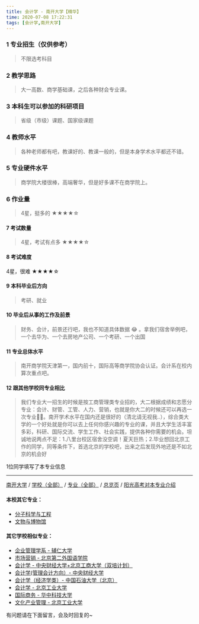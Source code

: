 ```yaml
---
title: 会计学 - 南开大学【精华】
time: 2020-07-08 17:22:31
tags: [会计学,南开大学]
---
```

### 1 专业招生（仅供参考）  
> 不限选考科目 


### 2 教学思路
> 大一高数、商学基础课，之后各种财会专业课。


### 3 本科生可以参加的科研项目
>  省级（市级）课题、国家级课题


### 4 教师水平
> 各种老师都有吧，教课好的、教课一般的，但是本身学术水平都还不错。


### 5 专业硬件水平
> 商学院大楼很棒，高端奢华，但是好多课不在商学院上。


### 6 作业量
>4星，挺多的
★★★★☆



#### 7 考试数量
>4星，考试有点多
★★★★☆



#### 8 考试难度
> 
4星，很难
★★★★☆


#### 9 本科毕业后方向
> 考研、就业


#### 10 毕业后从事的工作及前景
> 财务、会计，前景还行吧，我也不知道具体数据 😂 。拿我们宿舍举例吧，一个去华为、一个去房地产公司、一个考研、一个出国


#### 11 专业总体水平
> 南开商学院天津第一，国内前十，国际高等商学院协会认证。会计系在校内算次重点吧。


#### 12 跟其他学校同专业相比
> 我们专业大一招生的时候是按工商管理类专业招的，大二根据成绩和志愿分专业：会计、财管、工管、人力、营销，也就是你大二的时候还可以再选一次专业✌🏻️。南开学术水平在国内还是很好的（清北请无视我..），综合类大学的一个好处就是你可以去上任何你感兴趣的专业的课，并且大学生活丰富多彩，科研、国际交流、学生工作、社会实践，提供各种你需要的机会。坦诚地说两点不足：1.八里台校区宿舍没空调！夏天巨热；2.毕业想回北京工作的同学，同等条件下，首选北京的学校吧，出来之后发现外地还是不如北京的机会好

1位同学填写了本专业信息
***
[南开大学](https://univgo.github.io/2020/07/08/南开大学) / [学校（全部）](https://univgo.github.io/2020/07/09/学校汇总页) / [专业（全部）](https://univgo.github.io/2020/07/09/专业汇总页) / [总览页](https://univgo.github.io/2020/07/09/总览) / [阳光高考对本专业介绍](http://gaokao.chsi.com.cn/sch/zyk/view.do?schId=73394679&specId=73385284)
#### 本校其它专业：
- [分子科学与工程](https://univgo.github.io/2020/07/08/分子科学与工程%20-%20南开大学+天津大学)
- [文物与博物馆](https://univgo.github.io/2020/07/08/文物与博物馆%20-%20南开大学)

#### 其它学校相似专业：
- [企业管理学系 - 辅仁大学](https://univgo.github.io/2020/07/08/企业管理学系%20-%20辅仁大学)
- [市场营销 - 北京第二外国语学院](https://univgo.github.io/2020/07/08/市场营销%20-%20北京第二外国语学院)
- [会计学 - 中央财经大学+北京工商大学（双培计划）](https://univgo.github.io/2020/07/08/会计学%20-%20中央财经大学+北京工商大学（双培计划）)
- [会计学(管理会计方向）- 中央财经大学](https://univgo.github.io/2020/07/08/会计学(管理会计方向)%20-%20中央财经大学)
- [会计学（经济学类）- 中国石油大学（北京）](https://univgo.github.io/2020/07/08/会计学（经济学类）-%20%20中国石油大学（北京）)
- [会计学 - 北京工业大学](https://univgo.github.io/2020/07/08/会计%20-%20北京工业大学)
- [国际商务 - 华中科技大学](https://univgo.github.io/2020/07/08/国际商务%20-%20华中科技大学)
- [文化产业管理 - 北京工业大学](https://univgo.github.io/2020/07/08/文化产业管理%20-%20北京工业大学)

有问题请在下面留言，会及时回复的~